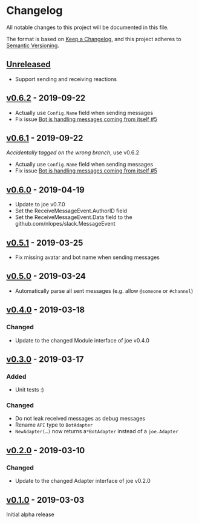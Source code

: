 # Changelog
All notable changes to this project will be documented in this file.

The format is based on [Keep a Changelog](https://keepachangelog.com/en/1.0.0/),
and this project adheres to [Semantic Versioning](https://semver.org/spec/v2.0.0.html).

## [Unreleased]
- Support sending and receiving reactions

## [v0.6.2] - 2019-09-22
- Actually use `Config.Name` field when sending messages
- Fix issue [Bot is handling messages coming from itself #5](https://github.com/go-joe/slack-adapter/issues/5)

## [v0.6.1] - 2019-09-22
*Accidentally tagged on the wrong branch*, use v0.6.2

- Actually use `Config.Name` field when sending messages
- Fix issue [Bot is handling messages coming from itself #5](https://github.com/go-joe/slack-adapter/issues/5)

## [v0.6.0] - 2019-04-19
- Update to joe v0.7.0
- Set the ReceiveMessageEvent.AuthorID field
- Set the ReceiveMessageEvent.Data field to the github.com/nlopes/slack.MessageEvent

## [v0.5.1] - 2019-03-25
- Fix missing avatar and bot name when sending messages

## [v0.5.0] - 2019-03-24
- Automatically parse all sent messages (e.g. allow `@someone` or `#channel`)

## [v0.4.0] - 2019-03-18
### Changed
- Update to the changed Module interface of joe v0.4.0

## [v0.3.0] - 2019-03-17
### Added
- Unit tests :)

### Changed
- Do not leak received messages as debug messages
- Rename `API` type to `BotAdapter`
- `NewAdapter(…)` now returns a`*BotAdapter` instead of a `joe.Adapter`

## [v0.2.0] - 2019-03-10

### Changed
- Update to the changed Adapter interface of joe v0.2.0

## [v0.1.0] - 2019-03-03

Initial alpha release

[Unreleased]: https://github.com/go-joe/slack-adapter/compare/v0.6.2...HEAD
[v0.6.2]: https://github.com/go-joe/slack-adapter/compare/v0.6.0...v0.6.2
[v0.6.1]: https://github.com/go-joe/slack-adapter/compare/v0.6.0...v0.6.1
[v0.6.0]: https://github.com/go-joe/slack-adapter/compare/v0.5.1...v0.6.0
[v0.5.1]: https://github.com/go-joe/slack-adapter/compare/v0.5.0...v0.5.1
[v0.5.0]: https://github.com/go-joe/slack-adapter/compare/v0.4.0...v0.5.0
[v0.4.0]: https://github.com/go-joe/slack-adapter/compare/v0.3.0...v0.4.0
[v0.3.0]: https://github.com/go-joe/slack-adapter/compare/v0.2.0...v0.3.0
[v0.2.0]: https://github.com/go-joe/slack-adapter/compare/v0.1.0...v0.2.0
[v0.1.0]: https://github.com/go-joe/slack-adapter/releases/tag/v0.1.0

